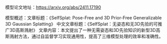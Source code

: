 模型论文地址：https://arxiv.org/abs/2411.17190

模型概述：文章标题：《SelfSplat: Pose-Free and 3D Prior-Free Generalizable 3D Gaussian Splatting》
中文文章标题：《SelfSplat：无姿态和无3D先验的可推广3D高斯溅射》
文章内容：本文提出了一种无需姿态和3D先验知识的新型3D高斯溅射方法，通过自监督学习实现通用性，提高了三维模型处理的效率和准确性。
